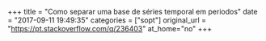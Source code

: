 +++
title = "Como separar uma base de séries temporal em periodos"
date = "2017-09-11 19:49:35"
categories = ["sopt"]
original_url = "https://pt.stackoverflow.com/q/236403"
at_home="no"
+++

